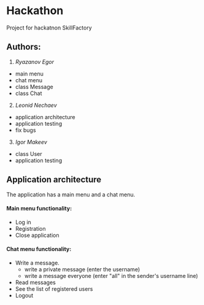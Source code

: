 # Hackathon
Project for hackatnon SkillFactory

## Authors:
1. *Ryazanov Egor* 
  - main menu
  - chat menu
  - class Message
  - class Chat
2. *Leonid Nechaev*
  - application architecture
  - application testing
  - fix bugs
3. *Igor Makeev*
  - class User
  - application testing
## Application architecture
  The application has a main menu and a chat menu.
#### Main menu functionality:
  * Log in
  * Registration
  * Close application
#### Chat menu functionality:
  + Write a message.
    + write a private message (enter the username)
    + write a message everyone (enter "all" in the sender's username line)
  + Read messages
  + See the list of registered users
  + Logout